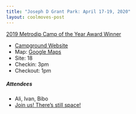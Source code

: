 ```yaml
---
title: "Joseph D Grant Park: April 17-19, 2020"
layout: coolmoves-post
---
```


[2019 Metrodip Camp of the Year Award Winner](/2019-metrodip-awards/)

* [Campground Website](https://www.sccgov.org/sites/parks/parkfinder/Pages/JosephDGrant.aspx)
* Map: [Google Maps](https://goo.gl/maps/XwkxBZ7eM4xPCBRr8)
* Site: 18
* Checkin: 3pm
* Checkout: 1pm

##### Attendees
* Ali, Ivan, Bibo
* [Join us! There’s still space!]({{site.coolmoves_list_url}})
